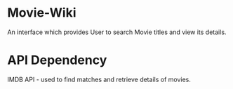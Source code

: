 # Movie-Wiki
An interface which provides User to search Movie titles and view its details.

# API Dependency
IMDB API - used to find matches and retrieve details of movies.
